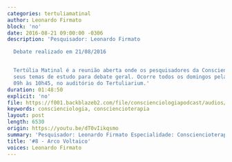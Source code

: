 ```yaml
---
categories: tertuliamatinal
author: Leonardo Firmato
block: 'no'
date: 2016-08-21 09:00:00 -0306
description: 'Pesquisador: Leonardo Firmato

  Debate realizado em 21/08/2016


  Tertúlia Matinal é a reunião aberta onde os pesquisadores da Conscienciologia apresentam
  seus temas de estudo para debate geral. Ocorre todos os domingos pela manhã, das
  09h às 10h45, no auditório do Tertuliarium.'
duration: 01:48:50
explicit: 'no'
file: https://f001.backblazeb2.com/file/conscienciologiapodcast/audios/dT0vIikqsmo.m4a
keywords: conscienciologia, consciencioterapia
layout: post
length: 6530
origin: https://youtu.be/dT0vIikqsmo
summary: 'Pesquisador: Leonardo Firmato Especialidade: Consciencioterapia'
title: '#8 - Arco Voltaico'
voices: Leonardo Firmato
---
```

